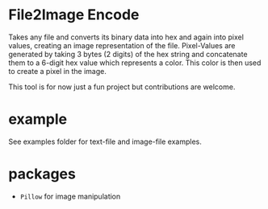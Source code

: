# File2Image Encode

Takes any file and converts its binary data into hex and again into pixel values, creating an image representation of the file.
Pixel-Values are generated by taking 3 bytes (2 digits) of the hex string and concatenate them to a 6-digit hex value which represents a color. This color is then used to create a pixel in the image.

This tool is for now just a fun project but contributions are welcome.

# example

See examples folder for text-file and image-file examples.

# packages

- `Pillow` for image manipulation
